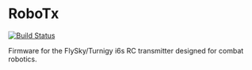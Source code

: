 # RoboTx

[![Build Status](https://travis-ci.org/fishpepper/OpenGround.svg?branch=master)](https://travis-ci.org/fishpepper/OpenGround)


Firmware for the FlySky/Turnigy i6s RC transmitter designed for combat robotics.

